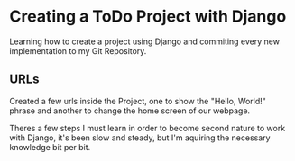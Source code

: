 # Creating a ToDo Project with Django

Learning how to create a project using Django and commiting every new implementation to my Git Repository.

## URLs 

Created a few urls inside the Project, one to show the "Hello, World!" phrase and another to change the home screen of our webpage.

Theres a few steps I must learn in order to become second nature to work with Django, it's been slow and steady, but I'm aquiring the necessary knowledge bit per bit. 

